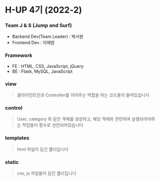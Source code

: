 # H-UP 4기 (2022-2)

### Team J & S (Jump and Surf)

- Backend Dev(Team Leader) : 박서원
- Frontend Dev : 이채원

### Framework

- FE : HTML, CSS, JavaScript, jQuery
- BE : Flask, MySQL, JavaScript

### view

> 클라이언트단과 Controller를 이어주는 역할을 하는 코드들이 들어있습니다

### control

> User, category 와 같은 객체를 생성하고, 해당 객체와 관련하여 실행되어야하는 작업들이 함수로 선언되어있습니다

### templates

> html 파일이 담긴 폴더입니다

### static

> css, js 파일들이 담긴 폴더입니다
